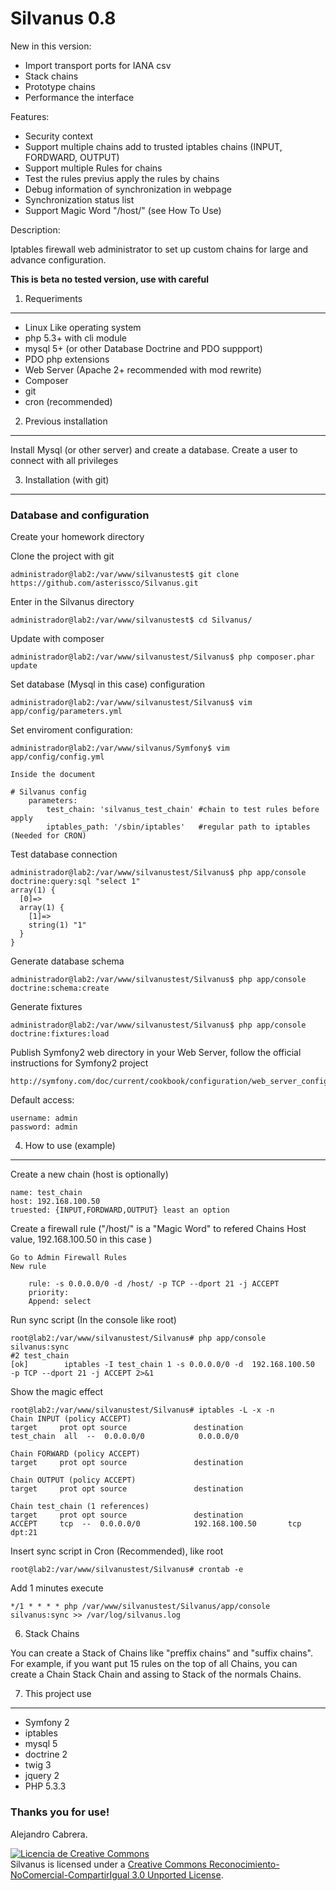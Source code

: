Silvanus 0.8
========================

New in this version:

 - Import transport ports for IANA csv 
 - Stack chains
 - Prototype chains 
 - Performance the interface 
 
Features:

 - Security context
 - Support multiple chains add to trusted iptables chains (INPUT, FORDWARD, OUTPUT)
 - Support multiple Rules for chains
 - Test the rules previus apply the rules by chains
 - Debug information of synchronization in webpage
 - Synchronization status list
 - Support Magic Word "/host/" (see How To Use)

Description:

Iptables firewall web administrator to set up custom chains for large and advance configuration.

**This is beta no tested version, use with careful**

1) Requeriments 
----------------------------------

 - Linux Like operating system
 - php 5.3+ with cli module
 - mysql 5+ (or other Database Doctrine and PDO suppport)
 - PDO php extensions
 - Web Server (Apache 2+ recommended with mod rewrite)
 - Composer
 - git
 - cron (recommended)

2) Previous installation
----------------------------------

Install Mysql (or other server) and create a database.
Create a user to connect with all privileges

3) Installation (with git)
----------------------------------

### Database and configuration

Create your homework directory

Clone the project with git	
	
	administrador@lab2:/var/www/silvanustest$ git clone https://github.com/asterissco/Silvanus.git

Enter in the Silvanus directory

	administrador@lab2:/var/www/silvanustest$ cd Silvanus/


Update with composer

	administrador@lab2:/var/www/silvanustest/Silvanus$ php composer.phar update

Set database (Mysql in this case) configuration

	administrador@lab2:/var/www/silvanustest/Silvanus$ vim app/config/parameters.yml

Set enviroment configuration:

	administrador@lab2:/var/www/silvanus/Symfony$ vim app/config/config.yml 

	Inside the document 

	# Silvanus config
		parameters:
			test_chain: 'silvanus_test_chain' #chain to test rules before apply
			iptables_path: '/sbin/iptables'	  #regular path to iptables (Needed for CRON)

Test database connection

	administrador@lab2:/var/www/silvanustest/Silvanus$ php app/console doctrine:query:sql "select 1"
	array(1) {
	  [0]=>
	  array(1) {
		[1]=>
		string(1) "1"
	  }
	}

Generate database schema

	administrador@lab2:/var/www/silvanustest/Silvanus$ php app/console doctrine:schema:create

Generate fixtures

	administrador@lab2:/var/www/silvanustest/Silvanus$ php app/console doctrine:fixtures:load


Publish Symfony2 web directory in your Web Server, follow the official instructions for Symfony2 project

	http://symfony.com/doc/current/cookbook/configuration/web_server_configuration.html

Default access:

	username: admin
	password: admin    

	
4) How to use (example)
----------------------------------

Create a new chain (host is optionally)

	name: test_chain
	host: 192.168.100.50
	truested: {INPUT,FORDWARD,OUTPUT} least an option
	
Create a firewall rule ("/host/" is a "Magic Word" to refered Chains Host value, 192.168.100.50 in this case )

	Go to Admin Firewall Rules
	New rule
	
		rule: -s 0.0.0.0/0 -d /host/ -p TCP --dport 21 -j ACCEPT
		priority:
		Append: select
		
Run sync script (In the console like root)

	root@lab2:/var/www/silvanustest/Silvanus# php app/console silvanus:sync
	#2 test_chain
	[ok]		iptables -I test_chain 1 -s 0.0.0.0/0 -d  192.168.100.50  -p TCP --dport 21 -j ACCEPT 2>&1 

Show the magic effect

	root@lab2:/var/www/silvanustest/Silvanus# iptables -L -x -n
	Chain INPUT (policy ACCEPT)
	target     prot opt source               destination         
	test_chain  all  --  0.0.0.0/0            0.0.0.0/0           

	Chain FORWARD (policy ACCEPT)
	target     prot opt source               destination         

	Chain OUTPUT (policy ACCEPT)
	target     prot opt source               destination         

	Chain test_chain (1 references)
	target     prot opt source               destination         
	ACCEPT     tcp  --  0.0.0.0/0            192.168.100.50       tcp dpt:21
	


Insert sync script in Cron (Recommended), like root

	root@lab2:/var/www/silvanustest/Silvanus# crontab -e

Add 1 minutes execute

	*/1 * * * * php /var/www/silvanustest/Silvanus/app/console silvanus:sync >> /var/log/silvanus.log


6) Stack Chains

You can create a Stack of Chains like "preffix chains" and "suffix chains". For example, if you want put 15 rules 
on the top of all Chains, you can create a Chain Stack Chain and assing to Stack of the normals Chains.

7) This project use
----------------------------------

 - Symfony 2
 - iptables
 - mysql 5
 - doctrine 2
 - twig 3
 - jquery 2
 - PHP 5.3.3

### Thanks you for use!

Alejandro Cabrera.

<a rel="license" href="http://creativecommons.org/licenses/by-nc-sa/3.0/deed.es_ES"><img alt="Licencia de Creative Commons" style="border-width:0" src="http://i.creativecommons.org/l/by-nc-sa/3.0/88x31.png" /></a><br /><span xmlns:dct="http://purl.org/dc/terms/" href="http://purl.org/dc/dcmitype/InteractiveResource" property="dct:title" rel="dct:type">Silvanus</span> is licensed under a <a rel="license" href="http://creativecommons.org/licenses/by-nc-sa/3.0/deed.es_ES">Creative Commons Reconocimiento-NoComercial-CompartirIgual 3.0 Unported License</a>.
